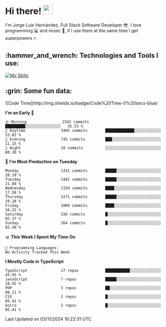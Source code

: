 <h1 align="left">
 <abc>
  <br>Hi there! <img src="https://user-images.githubusercontent.com/42378118/110234147-e3259600-7f4e-11eb-95be-0c4047144dea.gif" width="30"><br>
 </abc>
</h1>

I'm Jorge Luis Hernández, Full Stack Software Developer :sunglasses:. I love programming :computer: and music :musical_score:, if I use them at the same time I get superpowers :zap:. 


<h2 align="left">:hammer_and_wrench: Technologies and Tools I use:</h2>

[![My Skills](https://skillicons.dev/icons?i=js,ts,html,css,py,vue,react,next,nest,postgres,mysql)](https://skillicons.dev)

<h2 align="left">:grin: Some fun data:</h2>
<!--START_SECTION:waka-->
![Code Time](http://img.shields.io/badge/Code%20Time-0%20secs-blue)

**I'm an Early 🐤** 

```text
🌞 Morning                2342 commits        █████████░░░░░░░░░░░░░░░░   35.53 % 
🌆 Daytime                3495 commits        █████████████░░░░░░░░░░░░   53.02 % 
🌃 Evening                735 commits         ███░░░░░░░░░░░░░░░░░░░░░░   11.15 % 
🌙 Night                  20 commits          ░░░░░░░░░░░░░░░░░░░░░░░░░   00.30 % 
```
📅 **I'm Most Productive on Tuesday** 

```text
Monday                   1331 commits        █████░░░░░░░░░░░░░░░░░░░░   20.19 % 
Tuesday                  1442 commits        █████░░░░░░░░░░░░░░░░░░░░   21.88 % 
Wednesday                1159 commits        ████░░░░░░░░░░░░░░░░░░░░░   17.58 % 
Thursday                 1271 commits        █████░░░░░░░░░░░░░░░░░░░░   19.28 % 
Friday                   1069 commits        ████░░░░░░░░░░░░░░░░░░░░░   16.22 % 
Saturday                 156 commits         █░░░░░░░░░░░░░░░░░░░░░░░░   02.37 % 
Sunday                   164 commits         █░░░░░░░░░░░░░░░░░░░░░░░░   02.49 % 
```


📊 **This Week I Spent My Time On** 

```text
💬 Programming Languages: 
No Activity Tracked This Week
```

**I Mostly Code in TypeScript** 

```text
TypeScript               17 repos            ███████████░░░░░░░░░░░░░░   45.95 % 
JavaScript               7 repos             █████░░░░░░░░░░░░░░░░░░░░   18.92 % 
PHP                      3 repos             ██░░░░░░░░░░░░░░░░░░░░░░░   08.11 % 
CSS                      2 repos             █░░░░░░░░░░░░░░░░░░░░░░░░   05.41 % 
Astro                    2 repos             █░░░░░░░░░░░░░░░░░░░░░░░░   05.41 % 
```




 Last Updated on 03/11/2024 16:22:31 UTC
<!--END_SECTION:waka-->
